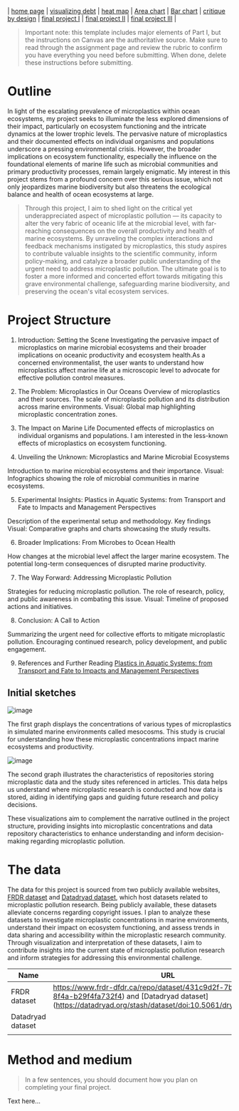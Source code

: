 | [home page](https://varshithams.github.io/portfolio/) | [visualizing debt](visualizing-government-debt) |  [heat map](heat-map) | [Area chart](area-chart) | [Bar chart](bar-chart) | [critique by design](critique-by-design) | [final project I](final-project-part-one) | [final project II](final-project-part-two) | [final project III](final-project-part-three) |


> Important note: this template includes major elements of Part I, but the instructions on Canvas are the authoritative source.  Make sure to read through the assignment page and review the rubric to confirm you have everything you need before submitting.  When done, delete these instructions before submitting.

# Outline
> 
In light of the escalating prevalence of microplastics within ocean ecosystems, my project seeks to illuminate the less explored dimensions of their impact, particularly on ecosystem functioning and the intricate dynamics at the lower trophic levels. The pervasive nature of microplastics and their documented effects on individual organisms and populations underscore a pressing environmental crisis. However, the broader implications on ecosystem functionality, especially the influence on the foundational elements of marine life such as microbial communities and primary productivity processes, remain largely enigmatic. My interest in this project stems from a profound concern over this serious issue, which not only jeopardizes marine biodiversity but also threatens the ecological balance and health of ocean ecosystems at large.
>
> Through this project, I aim to shed light on the critical yet underappreciated aspect of microplastic pollution — its capacity to alter the very fabric of oceanic life at the microbial level, with far-reaching consequences on the overall productivity and health of marine ecosystems. By unraveling the complex interactions and feedback mechanisms instigated by microplastics, this study aspires to contribute valuable insights to the scientific community, inform policy-making, and catalyze a broader public understanding of the urgent need to address microplastic pollution. The ultimate goal is to foster a more informed and concerted effort towards mitigating this grave environmental challenge, safeguarding marine biodiversity, and preserving the ocean's vital ecosystem services.

# Project Structure
1. Introduction: Setting the Scene
   Investigating the pervasive impact of microplastics on marine microbial ecosystems and their broader implications on oceanic productivity and ecosystem health.As a concerned environmentalist, the user wants to understand how microplastics affect marine life at a microscopic level to advocate for effective pollution control measures.

2. The Problem: Microplastics in Our Oceans
Overview of microplastics and their sources.
The scale of microplastic pollution and its distribution across marine environments.
Visual: Global map highlighting microplastic concentration zones.

3. The Impact on Marine Life
Documented effects of microplastics on individual organisms and populations.
I am interested in the less-known effects of microplastics on ecosystem functioning.

4. Unveiling the Unknown: Microplastics and Marine Microbial Ecosystems

Introduction to marine microbial ecosystems and their importance.
Visual: Infographics showing the role of microbial communities in marine ecosystems.

5. Experimental Insights: Plastics in Aquatic Systems: from Transport and Fate to Impacts and Management Perspectives

Description of the experimental setup and methodology.
Key findings
Visual: Comparative graphs and charts showcasing the study results.

6. Broader Implications: From Microbes to Ocean Health

How changes at the microbial level affect the larger marine ecosystem.
The potential long-term consequences of disrupted marine productivity.

7. The Way Forward: Addressing Microplastic Pollution

Strategies for reducing microplastic pollution.
The role of research, policy, and public awareness in combating this issue.
Visual: Timeline of proposed actions and initiatives.

8. Conclusion: A Call to Action

Summarizing the urgent need for collective efforts to mitigate microplastic pollution.
Encouraging continued research, policy development, and public engagement.

9. References and Further Reading
   [Plastics in Aquatic Systems: from Transport and Fate to Impacts and Management Perspectives](https://www.frontiersin.org/research-topics/26640/plastics-in-aquatic-systems-from-transport-and-fate-to-impacts-and-management-perspectives/articles) 

   

## Initial sketches
 
![image](https://github.com/varshithams/portfolio/assets/65653455/490cfbea-9eb0-4b7f-b065-73180278c7ac)

The first graph displays the concentrations of various types of microplastics in simulated marine environments called mesocosms. This study is crucial for understanding how these microplastic concentrations impact marine ecosystems and productivity.

![image](https://github.com/varshithams/portfolio/assets/65653455/545315da-a4a9-4204-b918-19a2a86417c6)

The second graph illustrates the characteristics of repositories storing microplastic data and the study sites referenced in articles. This data helps us understand where microplastic research is conducted and how data is stored, aiding in identifying gaps and guiding future research and policy decisions.

These visualizations aim to complement the narrative outlined in the project structure, providing insights into microplastic concentrations and data repository characteristics to enhance understanding and inform decision-making regarding microplastic pollution.

# The data
The data for this project is sourced from two publicly available websites, [FRDR dataset](https://www.frdr-dfdr.ca/repo/dataset/431c9d2f-7bc2-4600-8f4a-b29f4fa732f4) and [Datadryad dataset](https://datadryad.org/stash/dataset/doi:10.5061/dryad.z612jm6h2), which host datasets related to microplastic pollution research. Being publicly available, these datasets alleviate concerns regarding copyright issues. I plan to analyze these datasets to investigate microplastic concentrations in marine environments, understand their impact on ecosystem functioning, and assess trends in data sharing and accessibility within the microplastic research community. Through visualization and interpretation of these datasets, I aim to contribute insights into the current state of microplastic pollution research and inform strategies for addressing this environmental challenge.


| Name | URL | Description |
|------|-----|-------------|
| FRDR dataset     | https://www.frdr-dfdr.ca/repo/dataset/431c9d2f-7bc2-4600-8f4a-b29f4fa732f4) and [Datadryad dataset](https://datadryad.org/stash/dataset/doi:10.5061/dryad.z612jm6h2    |             |
| Datadryad dataset     |     |  https://datadryad.org/stash/dataset/doi:10.5061/dryad.z612jm6h2           |
|      |     |             |

# Method and medium
> In a few sentences, you should document how you plan on completing your final project. 

Text here...
